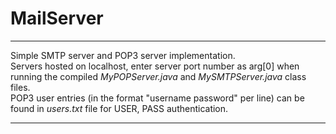 
# MailServer
***
 Simple SMTP server and POP3 server implementation.                                                                                                 
 Servers hosted on localhost, enter server port number as arg[0] when running the compiled _MyPOPServer.java_ and _MySMTPServer.java_ class files.  
 POP3 user entries (in the format "username password" per line) can be found in _users.txt_ file for USER, PASS authentication.                     
***
